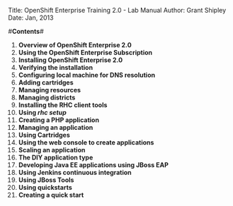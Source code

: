 Title:  OpenShift Enterprise Training 2.0 - Lab Manual
Author: Grant Shipley  
Date:   Jan, 2013

#**Contents**#

1. **Overview of OpenShift Enterprise 2.0**
2. **Using the OpenShift Enterprise Subscription**
3. **Installing OpenShift Enterprise 2.0**
4. **Verifying the installation**
5. **Configuring local machine for DNS resolution**
6. **Adding cartridges**
7. **Managing resources**
8. **Managing districts**
9. **Installing the RHC client tools**
10. **Using *rhc setup***
11. **Creating a PHP application**
12. **Managing an application**
13. **Using Cartridges**
14. **Using the web console to create applications**
15. **Scaling an application**
16. **The DIY application type**
17. **Developing Java EE applications using JBoss EAP**
18. **Using Jenkins continuous integration**
19. **Using JBoss Tools**
20. **Using quickstarts**
21. **Creating a quick start**
<!--BREAK-->